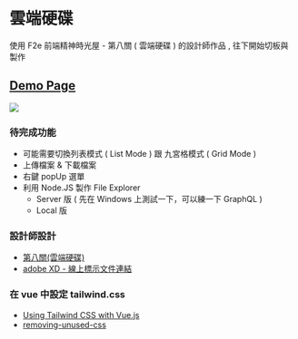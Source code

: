 # 雲端硬碟

使用 F2e 前端精神時光屋 - 第八關 ( 雲端硬碟 ) 的設計師作品 , 往下開始切板與製作

## [Demo Page](https://andrew781026.github.io/cloud-drive/)

[![](https://i.imgur.com/71TFc5P.png)](https://andrew781026.github.io/cloud-drive/)

### 待完成功能

- 可能需要切換列表模式 ( List Mode ) 跟 九宮格模式 ( Grid Mode )
- 上傳檔案 & 下載檔案
- 右鍵 popUp 選單
- 利用 Node.JS 製作 File Explorer 
  - Server 版 ( 先在 Windows 上測試一下，可以練一下 GraphQL )
  - Local 版

### 設計師設計

- [第八關(雲端硬碟)](https://challenge.thef2e.com/user/1520?schedule=4252#works-4252)
- [adobe XD - 線上標示文件連結](https://xd.adobe.com/spec/cfef7bf0-d198-44d6-6c72-bd6efc3f2b2a-b9de/specs/)

### 在 vue 中設定 tailwind.css

- [Using Tailwind CSS with Vue.js](https://dev.to/lukeocodes/using-tailwind-css-with-vue-js-b1b)
- [removing-unused-css](https://tailwindcss.com/docs/controlling-file-size#removing-unused-css)